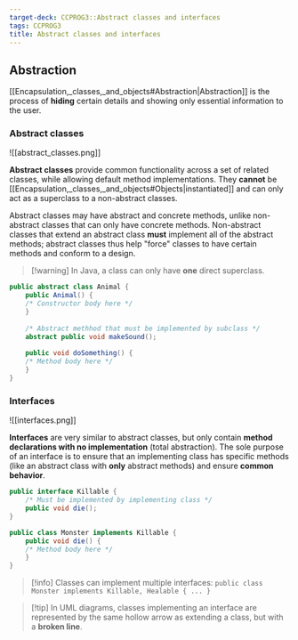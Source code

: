 ```yaml
---
target-deck: CCPROG3::Abstract classes and interfaces
tags: CCPROG3
title: Abstract classes and interfaces
---
```


## Abstraction

[[Encapsulation,_classes,_and_objects#Abstraction|Abstraction]] is the process of **hiding** certain details and showing only essential information to the user.

<!--ID: 1723000334396-->

### Abstract classes

![[abstract_classes.png]]

**Abstract classes** provide common functionality across a set of related classes, while allowing default method implementations. They **cannot** be [[Encapsulation,_classes,_and_objects#Objects|instantiated]] and can only act as a superclass to a non-abstract classes.

Abstract classes may have abstract and concrete methods, unlike non-abstract classes that can only have concrete methods. Non-abstract classes that extend an abstract class **must** implement all of the abstract methods; abstract classes thus help "force" classes to have certain methods and conform to a design.

>[!warning] In Java, a class can only have **one** direct superclass.

```java
public abstract class Animal {
    public Animal() {
    /* Constructor body here */
    }
    
    /* Abstract methhod that must be implemented by subclass */
    abstract public void makeSound();
    
    public void doSomething() {
    /* Method body here */
    }
}
```

<!--ID: 1723000334399-->

### Interfaces

![[interfaces.png]]

**Interfaces** are very similar to abstract classes, but only contain **method declarations with no implementation** (total abstraction). The sole purpose of an interface is to ensure that an implementing class has specific methods (like an abstract class with **only** abstract methods) and ensure **common behavior**.

```java
public interface Killable {
    /* Must be implemented by implementing class */
    public void die();
}

public class Monster implements Killable {
    public void die() {
    /* Method body here */
    }
}
```

>[!info] Classes can implement multiple interfaces:
>`public class Monster implements Killable, Healable { ... }`

>[!tip] In UML diagrams, classes implementing an interface are represented by the same hollow arrow as extending a class, but with a **broken line**.

<!--ID: 1723000334403-->
